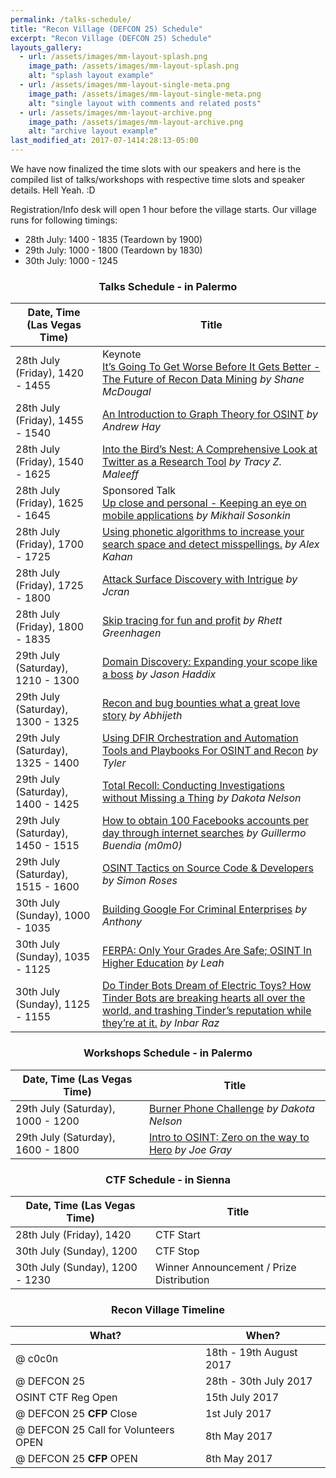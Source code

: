 ```yaml
---
permalink: /talks-schedule/
title: "Recon Village (DEFCON 25) Schedule"
excerpt: "Recon Village (DEFCON 25) Schedule"
layouts_gallery:
  - url: /assets/images/mm-layout-splash.png
    image_path: /assets/images/mm-layout-splash.png
    alt: "splash layout example"
  - url: /assets/images/mm-layout-single-meta.png
    image_path: /assets/images/mm-layout-single-meta.png
    alt: "single layout with comments and related posts"
  - url: /assets/images/mm-layout-archive.png
    image_path: /assets/images/mm-layout-archive.png
    alt: "archive layout example"
last_modified_at: 2017-07-1414:28:13-05:00
---
```


We have now finalized the time slots with our speakers and here is the compiled list of talks/workshops with respective time slots and speaker details. Hell Yeah. :D 

Registration/Info desk will open 1 hour before the village starts. Our village runs for following timings:

- 28th July: 1400 - 1835 (Teardown by 1900)
- 29th July: 1000 - 1800 (Teardown by 1830)
- 30th July: 1000 - 1245 

### <center>Talks Schedule - in Palermo </center>


| Date, Time <br> (Las Vegas Time)                                        | Title	                    |
| ------------------------------------------- | ----------------------------------------------------- |
| 28th July (Friday), 1420 - 1455 | Keynote <br> [It’s Going To Get Worse Before It Gets Better - The Future of Recon Data Mining](http://reconvillage.org/keynote/) *by Shane McDougal*|
| 28th July (Friday), 1455 - 1540 | [An Introduction to Graph Theory for OSINT](http://reconvillage.org/an-introduction-to-graph-theory-for-osint/) *by Andrew Hay* |
| 28th July (Friday), 1540 - 1625 | [Into the Bird’s Nest: A Comprehensive Look at Twitter as a Research Tool](http://reconvillage.org/comprehensive-look-at-twitter-as-a-research-tool/) *by Tracy Z. Maleeff*|
| 28th July (Friday), 1625 - 1645 | Sponsored Talk <br> [Up close and personal - Keeping an eye on mobile applications]() *by Mikhail Sosonkin*|
| 28th July (Friday), 1700 - 1725 | [Using phonetic algorithms to increase your search space and detect misspellings.](http://reconvillage.org/using-phenotic-algorithms-to-increase-your-search/) *by Alex Kahan*|
| 28th July (Friday), 1725 - 1800 | [Attack Surface Discovery with Intrigue](http://reconvillage.org/attack-surface-discovery-with-intrigue/) *by Jcran*|
| 28th July (Friday), 1800 - 1835 | [Skip tracing for fun and profit](http://reconvillage.org/skip-tracing-for-fun-and-profit/) *by Rhett Greenhagen*|
| 29th July (Saturday), 1210 - 1300 | [Domain Discovery: Expanding your scope like a boss](http://reconvillage.org/domain-discovery-expanding-your-scope-like-a-boss) *by Jason Haddix*|
| 29th July (Saturday), 1300 - 1325 | [Recon and bug bounties what a great love story](http://reconvillage.org/recon-and-bug-bounties-what-a-great-love-story/) *by Abhijeth*|
| 29th July (Saturday), 1325 - 1400 | [Using DFIR Orchestration and Automation Tools and Playbooks For OSINT and Recon](http://reconvillage.org/using-dfir-orchestration-and-automation/) *by Tyler*|
| 29th July (Saturday), 1400 - 1425 | [Total Recoll: Conducting Investigations without Missing a Thing](http://reconvillage.org/total-recoll-conducting-investigations-without-missing-a-thing/) *by Dakota Nelson*|
| 29th July (Saturday), 1450 - 1515 | [How to obtain 100 Facebooks accounts per day through internet searches](http://reconvillage.org/how-to-obtain-100-facebook-accounts-per-day/) *by Guillermo Buendia (m0m0)*|
| 29th July (Saturday), 1515 - 1600 | [OSINT Tactics on Source Code & Developers](http://reconvillage.org/osint-tactics-on-source-code-and-developers/) *by Simon Roses*|
| 30th July (Sunday), 1000 - 1035 | [Building Google For Criminal Enterprises](http://reconvillage.org/building-google-for-criminal-enterprises/) *by Anthony*|
| 30th July (Sunday), 1035 - 1125 | [FERPA: Only Your Grades Are Safe; OSINT In Higher Education](http://reconvillage.org/only-your-grades-are-safe-osint-in-higher-education/) *by Leah*|
| 30th July (Sunday), 1125 - 1155 | [Do Tinder Bots Dream of Electric Toys? How Tinder Bots are breaking hearts all over the world, and trashing Tinder’s reputation  while they’re at it.](http://reconvillage.org/do-tinder-bots-dream-of-electric-toys/) *by Inbar Raz*|


### <center>Workshops Schedule - in Palermo </center>

| Date, Time (Las Vegas Time)                       | Title	                                           |
| ------------------------------------------- | ----------------------------------------------------- |
| 29th July (Saturday), 1000 - 1200 | [Burner Phone Challenge](http://reconvillage.org/burner-phone-challenge/) *by Dakota Nelson*| 
| 29th July (Saturday), 1600 - 1800 | [Intro to OSINT: Zero on the way to Hero](http://reconvillage.org/intro-to-osint-workshop/) *by Joe Gray*|

### <center>CTF Schedule - in Sienna</center>

| Date, Time (Las Vegas Time)                       | Title	                                           |
| ------------------------------------------- | ----------------------------------------------------- |
| 28th July (Friday), 1420 | CTF Start | 
| 30th July (Sunday), 1200 | CTF Stop |
| 30th July (Sunday), 1200 - 1230  | Winner Announcement / Prize Distribution|

### <center>Recon Village Timeline</center>

| What?                                        | When?	                                           |
| ------------------------------------------- | ----------------------------------------------------- |
| @ c0c0n | 18th - 19th August 2017|
| @ DEFCON 25 | 28th - 30th July 2017|
| OSINT CTF Reg Open | 15th July 2017 |
| @ DEFCON 25 <b>CFP</b> Close | 1st July 2017 |
| @ DEFCON 25 Call for Volunteers OPEN | 8th May 2017 |
| @ DEFCON 25 <b>CFP</b> OPEN | 8th May 2017 |





